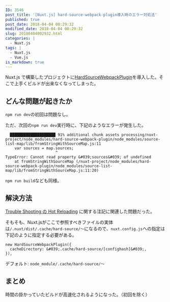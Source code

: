 ```yaml
---
ID: 3546
post_title: '[Nuxt.js] hard-source-webpack-plugin導入時のエラー対処法'
published: true
post_date: 2018-04-04 00:29:32
modified_date: 2018-04-04 00:29:32
slug: 20180404002932.html
categories: |
  - Nuxt.js
tags: |
  - Nuxt.js
  - Vue.js
is_markdown: true
---
```

Nuxt.js で構築したプロジェクトに[HardSourceWebpackPlugin](https://github.com/mzgoddard/hard-source-webpack-plugin)を導入した。そこで上手くビルドが出来なくなってしまった。

## どんな問題が起きたか

`npm run dev`の初回は問題なし。

ただ、次回の`npm run dev`実行時に、下記のようなエラーが発生した。

```
  ████████████████████ 91% additional chunk assets processing/nuxt-project/node_modules/hard-source-webpack-plugin/node_modules/source-list-map/lib/fromStringWithSourceMap.js:11
	var sources = map.sources;
	                  ^
TypeError: Cannot read property &#039;sources&#039; of undefined
    at fromStringWithSourceMap (/nuxt-project/node_modules/hard-source-webpack-plugin/node_modules/source-list-map/lib/fromStringWithSourceMap.js:11:20)
```

`npm run build`なども同様。

## 解決方法
[Trouble Shooting の Hot Reloading](https://github.com/mzgoddard/hard-source-webpack-plugin#hot-reloading-is-not-working) に関する注記に関連した問題だった。

そもそも、Nuxt.jsがここで参照すべきファイルの実体は`/.nuxt/dist/.cache/hard-source/〜`になるので、`nuxt.config.js`への指定は下記のように指定する必要がある。

```language-js
new HardSourceWebpackPlugin({
  cacheDirectory: &#039;.cache/hard-source/[confighash]&#039;,
}),
```

デフォルト: `node_module/.cache/hard-source/〜`

## まとめ
時間の掛かっていたビルドが高速化されるようになった。（初回を除く）